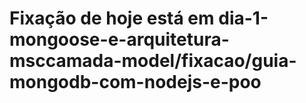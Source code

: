 # Fixação de hoje está em dia-1-mongoose-e-arquitetura-msccamada-model/fixacao/guia-mongodb-com-nodejs-e-poo
